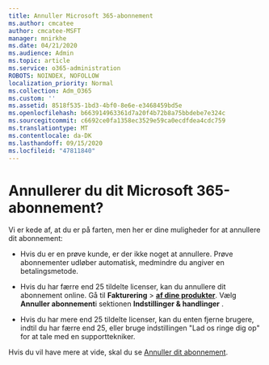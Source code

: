 ```yaml
---
title: Annuller Microsoft 365-abonnement
ms.author: cmcatee
author: cmcatee-MSFT
manager: mnirkhe
ms.date: 04/21/2020
ms.audience: Admin
ms.topic: article
ms.service: o365-administration
ROBOTS: NOINDEX, NOFOLLOW
localization_priority: Normal
ms.collection: Adm_O365
ms.custom: ''
ms.assetid: 8518f535-1bd3-4bf0-8e6e-e3468459bd5e
ms.openlocfilehash: b663914963361d7a20f4b72b8a75bbdebe7e324c
ms.sourcegitcommit: c6692ce0fa1358ec3529e59ca0ecdfdea4cdc759
ms.translationtype: MT
ms.contentlocale: da-DK
ms.lasthandoff: 09/15/2020
ms.locfileid: "47811840"
---
```

# <a name="cancelling-your-microsoft-365-subscription"></a>Annullerer du dit Microsoft 365-abonnement?

Vi er kede af, at du er på farten, men her er dine muligheder for at annullere dit abonnement:
  
- Hvis du er en prøve kunde, er der ikke noget at annullere. Prøve abonnementer udløber automatisk, medmindre du angiver en betalingsmetode.

- Hvis du har færre end 25 tildelte licenser, kan du annullere dit abonnement online. Gå til **Fakturering** \> **[af dine produkter](https://go.microsoft.com/fwlink/p/?linkid=842054)**. Vælg **Annuller abonnement**i sektionen **Indstillinger & handlinger** .

- Hvis du har mere end 25 tildelte licenser, kan du enten fjerne brugere, indtil du har færre end 25, eller bruge indstillingen "Lad os ringe dig op" for at tale med en supporttekniker.

Hvis du vil have mere at vide, skal du se [Annuller dit abonnement](https://docs.microsoft.com/microsoft-365/commerce/subscriptions/cancel-your-subscription).